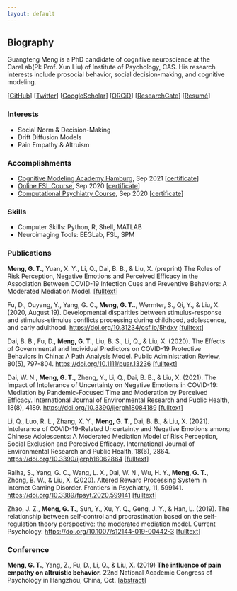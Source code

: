```yaml
---
layout: default
---
```


## Biography
Guangteng Meng is a PhD candidate of cognitive neuroscience at the CareLab(PI: Prof. Xun Liu) of Institute of Psychology, CAS. His research interests include prosocial behavior, social decision-making, and cognitive modeling.

[[GitHub](https://github.com/GuangtengMeng)]
[[Twitter](https://twitter.com/GuangtengMeng)]
[[GoogleScholar](https://scholar.google.com/citations?user=-YrlYhgAAAAJ&hl=en&oi)]
[[ORCiD](https://orcid.org/0000-0002-4660-1034)]
[[ResearchGate](https://www.researchgate.net/profile/Guang-Teng-Meng)]
[[Resumé](/assets/cv/GuangtengMeng_CV_v1.1.pdf)]

### Interests
- Social Norm & Decision-Making
- Drift Diffusion Models
- Pain Empathy & Altruism

### Accomplishments
- [Cognitive Modeling Academy Hamburg](https://cmah.eu/), Sep 2021 [[certificate](/assets/certificate/CMAH_Certificate_GM.pdf)]
- [Online FSL Course](https://open.win.ox.ac.uk/pages/fslcourse/website/), Sep 2020 [[certificate](/assets/certificate/FSL_Certificate_GM.pdf)]
- [Computational Psychiatry Course](https://www.translationalneuromodeling.org/cpcourse/), Sep 2020 [[certificate](/assets/certificate/CPC_Certificate_GM.pdf)]

### Skills
- Computer Skills: Python, R, Shell, MATLAB
- Neuroimaging Tools: EEGLab, FSL, SPM

### Publications
**Meng, G. T.**, Yuan, X. Y., Li, Q., Dai, B. B., & Liu, X. (preprint) The Roles of Risk Perception, Negative Emotions and Perceived Efficacy in the Association Between COVID-19 Infection Cues and Preventive Behaviors: A Moderated Mediation Model. [[fulltext](/assets/paper/preprint-32930-submitted.pdf)]

Fu, D., Ouyang, Y., Yang, G. C., **Meng, G. T.**., Wermter, S., Qi, Y., & Liu, X. (2020, August 19). Developmental disparities between stimulus-response and stimulus-stimulus conflicts processing during childhood, adolescence, and early adulthood. https://doi.org/10.31234/osf.io/5hdxv [[fulltext](/assets/paper/10.31234osf.io5hdxv.pdf)]

Dai, B. B., Fu, D., **Meng, G. T.**, Liu, B. S., Li, Q., & Liu, X. (2020). The Effects of Governmental and Individual Predictors on COVID-19 Protective Behaviors in China: A Path Analysis Model. Public Administration Review, 80(5), 797-804. https://doi.org/10.1111/puar.13236 [[fulltext](/assets/paper/10.1111puar.13236.pdf)]

Dai, W. N., **Meng, G. T.**, Zheng, Y., Li, Q., Dai, B. B., & Liu, X. (2021). The Impact of Intolerance of Uncertainty on Negative Emotions in COVID-19: Mediation by Pandemic-Focused Time and Moderation by Perceived Efficacy. International Journal of Environmental Research and Public Health, 18(8), 4189. https://doi.org/10.3390/ijerph18084189 [[fulltext](/assets/paper/10.3390ijerph18084189.pdf)]

Li, Q., Luo, R. L., Zhang, X. Y., **Meng, G. T.**, Dai, B. B., & Liu, X. (2021). Intolerance of COVID-19-Related Uncertainty and Negative Emotions among Chinese Adolescents: A Moderated Mediation Model of Risk Perception, Social Exclusion and Perceived Efficacy. International Journal of Environmental Research and Public Health, 18(6), 2864. https://doi.org/10.3390/ijerph18062864 [[fulltext](/assets/paper/10.3390ijerph18062864.pdf)]

Raiha, S., Yang, G. C., Wang, L. X., Dai, W. N., Wu, H. Y., **Meng, G. T.**, Zhong, B. W., & Liu, X. (2020). Altered Reward Processing System in Internet Gaming Disorder. Frontiers in Psychiatry, 11, 599141. https://doi.org/10.3389/fpsyt.2020.599141 [[fulltext](/assets/paper/10.3389fpsyt.2020.599141.pdf)]

Zhao, J. Z., **Meng, G. T.**, Sun, Y., Xu, Y. Q., Geng, J. Y., & Han, L. (2019). The relationship between self-control and procrastination based on the self-regulation theory perspective: the moderated mediation model. Current Psychology. https://doi.org/10.1007/s12144-019-00442-3 [[fulltext](/assets/paper/10.1007s12144-019-00442-3.pdf)]

### Conference

**Meng, G. T.**, Yang, Z., Fu, D., Li, Q., & Liu, X. (2019) **The influence of pain empathy on altruistic behavior.** 22nd National Academic Congress of Psychology in Hangzhou, China, Oct. [[abstract](/assets/abstract/NACP_2019_PE.pdf)]

<!-- ## Publications

M.P. Milham, **H. Jin** , X. Li, Giavasis, S., et al. **Assessing and Overcoming Pipeline-Related Variation in Functional Connectomics.** (in prep)

M.P. Milham, **H. Jin** , S. Giavasis, X. Li, A. Solon, L. Ai, A.R. Franco, J.S. Ramirez, X. Wang, A. Gozzi, M. Pagani, A. Fox, A. Messinger, D.A. Fair, S. Keilholz, B. Russ, T. Xu, R.C. Craddock, et al. **A Unified, End-to-End Pipeline Solution for Human and Nonhuman Functional Connectomics.** (in prep)
 -->


